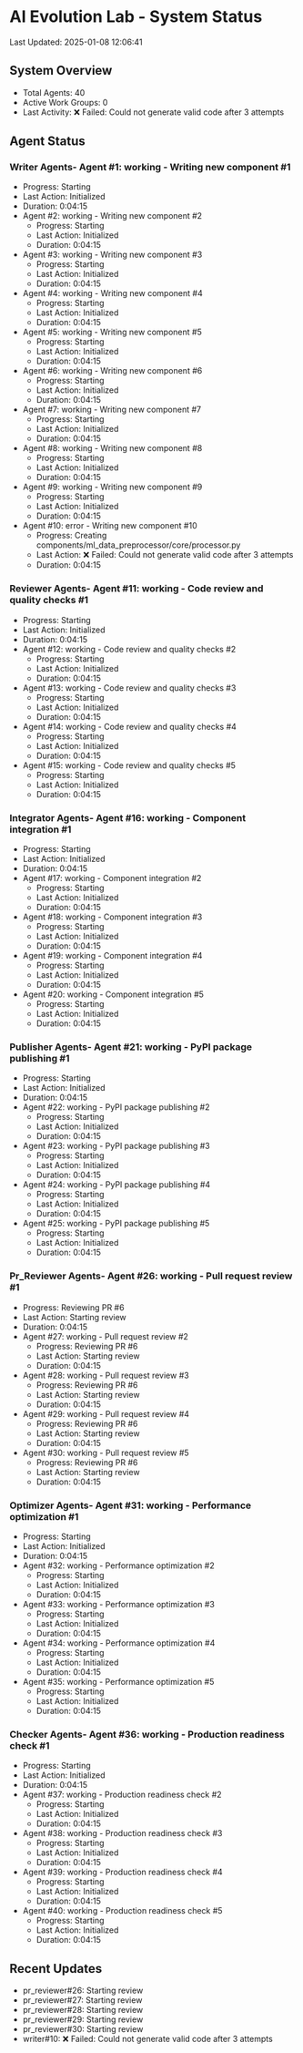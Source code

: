 # AI Evolution Lab - System Status
Last Updated: 2025-01-08 12:06:41

## System Overview
- Total Agents: 40
- Active Work Groups: 0
- Last Activity: ❌ Failed: Could not generate valid code after 3 attempts

## Agent Status

### Writer Agents- Agent #1: working - Writing new component #1
  - Progress: Starting
  - Last Action: Initialized
  - Duration: 0:04:15
- Agent #2: working - Writing new component #2
  - Progress: Starting
  - Last Action: Initialized
  - Duration: 0:04:15
- Agent #3: working - Writing new component #3
  - Progress: Starting
  - Last Action: Initialized
  - Duration: 0:04:15
- Agent #4: working - Writing new component #4
  - Progress: Starting
  - Last Action: Initialized
  - Duration: 0:04:15
- Agent #5: working - Writing new component #5
  - Progress: Starting
  - Last Action: Initialized
  - Duration: 0:04:15
- Agent #6: working - Writing new component #6
  - Progress: Starting
  - Last Action: Initialized
  - Duration: 0:04:15
- Agent #7: working - Writing new component #7
  - Progress: Starting
  - Last Action: Initialized
  - Duration: 0:04:15
- Agent #8: working - Writing new component #8
  - Progress: Starting
  - Last Action: Initialized
  - Duration: 0:04:15
- Agent #9: working - Writing new component #9
  - Progress: Starting
  - Last Action: Initialized
  - Duration: 0:04:15
- Agent #10: error - Writing new component #10
  - Progress: Creating components/ml_data_preprocessor/core/processor.py
  - Last Action: ❌ Failed: Could not generate valid code after 3 attempts
  - Duration: 0:04:15

### Reviewer Agents- Agent #11: working - Code review and quality checks #1
  - Progress: Starting
  - Last Action: Initialized
  - Duration: 0:04:15
- Agent #12: working - Code review and quality checks #2
  - Progress: Starting
  - Last Action: Initialized
  - Duration: 0:04:15
- Agent #13: working - Code review and quality checks #3
  - Progress: Starting
  - Last Action: Initialized
  - Duration: 0:04:15
- Agent #14: working - Code review and quality checks #4
  - Progress: Starting
  - Last Action: Initialized
  - Duration: 0:04:15
- Agent #15: working - Code review and quality checks #5
  - Progress: Starting
  - Last Action: Initialized
  - Duration: 0:04:15

### Integrator Agents- Agent #16: working - Component integration #1
  - Progress: Starting
  - Last Action: Initialized
  - Duration: 0:04:15
- Agent #17: working - Component integration #2
  - Progress: Starting
  - Last Action: Initialized
  - Duration: 0:04:15
- Agent #18: working - Component integration #3
  - Progress: Starting
  - Last Action: Initialized
  - Duration: 0:04:15
- Agent #19: working - Component integration #4
  - Progress: Starting
  - Last Action: Initialized
  - Duration: 0:04:15
- Agent #20: working - Component integration #5
  - Progress: Starting
  - Last Action: Initialized
  - Duration: 0:04:15

### Publisher Agents- Agent #21: working - PyPI package publishing #1
  - Progress: Starting
  - Last Action: Initialized
  - Duration: 0:04:15
- Agent #22: working - PyPI package publishing #2
  - Progress: Starting
  - Last Action: Initialized
  - Duration: 0:04:15
- Agent #23: working - PyPI package publishing #3
  - Progress: Starting
  - Last Action: Initialized
  - Duration: 0:04:15
- Agent #24: working - PyPI package publishing #4
  - Progress: Starting
  - Last Action: Initialized
  - Duration: 0:04:15
- Agent #25: working - PyPI package publishing #5
  - Progress: Starting
  - Last Action: Initialized
  - Duration: 0:04:15

### Pr_Reviewer Agents- Agent #26: working - Pull request review #1
  - Progress: Reviewing PR #6
  - Last Action: Starting review
  - Duration: 0:04:15
- Agent #27: working - Pull request review #2
  - Progress: Reviewing PR #6
  - Last Action: Starting review
  - Duration: 0:04:15
- Agent #28: working - Pull request review #3
  - Progress: Reviewing PR #6
  - Last Action: Starting review
  - Duration: 0:04:15
- Agent #29: working - Pull request review #4
  - Progress: Reviewing PR #6
  - Last Action: Starting review
  - Duration: 0:04:15
- Agent #30: working - Pull request review #5
  - Progress: Reviewing PR #6
  - Last Action: Starting review
  - Duration: 0:04:15

### Optimizer Agents- Agent #31: working - Performance optimization #1
  - Progress: Starting
  - Last Action: Initialized
  - Duration: 0:04:15
- Agent #32: working - Performance optimization #2
  - Progress: Starting
  - Last Action: Initialized
  - Duration: 0:04:15
- Agent #33: working - Performance optimization #3
  - Progress: Starting
  - Last Action: Initialized
  - Duration: 0:04:15
- Agent #34: working - Performance optimization #4
  - Progress: Starting
  - Last Action: Initialized
  - Duration: 0:04:15
- Agent #35: working - Performance optimization #5
  - Progress: Starting
  - Last Action: Initialized
  - Duration: 0:04:15

### Checker Agents- Agent #36: working - Production readiness check #1
  - Progress: Starting
  - Last Action: Initialized
  - Duration: 0:04:15
- Agent #37: working - Production readiness check #2
  - Progress: Starting
  - Last Action: Initialized
  - Duration: 0:04:15
- Agent #38: working - Production readiness check #3
  - Progress: Starting
  - Last Action: Initialized
  - Duration: 0:04:15
- Agent #39: working - Production readiness check #4
  - Progress: Starting
  - Last Action: Initialized
  - Duration: 0:04:15
- Agent #40: working - Production readiness check #5
  - Progress: Starting
  - Last Action: Initialized
  - Duration: 0:04:15


## Recent Updates
- pr_reviewer#26: Starting review
- pr_reviewer#27: Starting review
- pr_reviewer#28: Starting review
- pr_reviewer#29: Starting review
- pr_reviewer#30: Starting review
- writer#10: ❌ Failed: Could not generate valid code after 3 attempts
